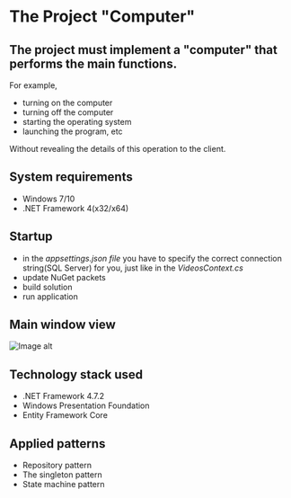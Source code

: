 # The Project "Computer"
## The project must implement a "computer" that performs the main functions.
For example,
* turning on the computer
* turning off the computer
* starting the operating system
* launching the program, etc

Without revealing the details of this operation to the client.

## System requirements
* Windows 7/10
* .NET Framework 4(x32/x64)

## Startup
* in the *_appsettings.json_ file* you have to specify the correct connection string(SQL Server) for you, just like in the *VideosContext.cs*
* update NuGet packets
* build solution
* run application

## Main window view
![Image alt](https://github.com/KotKatLV/EPAM_External_Trainee_Test_Task_Konstantin_Kapatkov/blob/master/MainWindow.PNG)

## Technology stack used
* .NET Framework 4.7.2
* Windows Presentation Foundation
* Entity Framework Core

## Applied patterns
* Repository pattern
* The singleton pattern
* State machine pattern
